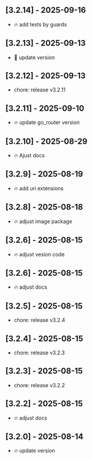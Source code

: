 ## [3.2.14] - 2025-09-16

- :fire: add tests by guards

## [3.2.13] - 2025-09-13

- :tada: update version

## [3.2.12] - 2025-09-13

- chore: release v3.2.11

## [3.2.11] - 2025-09-10

- :fire: update go_router version

## [3.2.10] - 2025-08-29

- :fire: Ajust docs

## [3.2.9] - 2025-08-19

- :fire: add uri extensions

## [3.2.8] - 2025-08-18

- :fire: adjust image package

## [3.2.6] - 2025-08-15

- :fire: adjust vesion code

## [3.2.6] - 2025-08-15

- :fire: adjust docs

## [3.2.5] - 2025-08-15

- chore: release v3.2.4

## [3.2.4] - 2025-08-15

- chore: release v3.2.3

## [3.2.3] - 2025-08-15

- chore: release v3.2.2

## [3.2.2] - 2025-08-15

- :fire: adjust docs

## [3.2.0] - 2025-08-14

- :fire: update version
